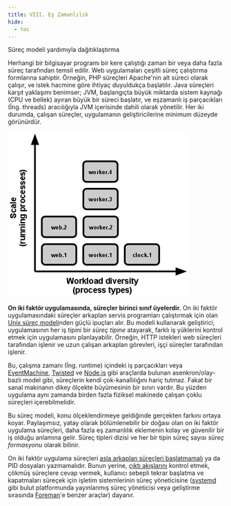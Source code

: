 ```yaml
---
title: VIII. Eş Zamanlılık
hide:
  - toc
---
```

Süreç modeli yardımıyla dağıtıklaştırma

Herhangi bir bilgisayar programı bir kere çalıştığı zaman bir veya daha fazla süreç tarafından temsil edilir. Web uygulamaları çeşitli süreç çalıştırma formlarına sahiptir. Örneğin, PHP süreçleri Apache'nin alt süreci olarak çalışır, ve istek hacmine göre ihtiyaç duyuldukça başlatılır. Java süreçleri karşıt yaklaşımı benimser; JVM, başlangıçta büyük miktarda sistem kaynağı (CPU ve bellek) ayıran büyük bir süreci başlatır, ve eşzamanlı iş parçacıkları (İng. threads) aracılığıyla JVM içerisinde dahili olarak yönetilir. Her iki durumda, çalışan süreçler, uygulamanın geliştiricilerine minimum düzeyde görünürdür.

![Ölçek, çalışan süreçler olarak ifade edilir, iş yükü çeşitliliği ise süreç tipi olarak tanımlanır.](images/process-types.png)

**On iki faktör uygulamasında, süreçler birinci sınıf üyelerdir.** On iki faktör uygulamasındaki süreçler arkaplan servis programları çalıştırmak için olan [Unix süreç modeli](https://adam.herokuapp.com/past/2011/5/9/applying_the_unix_process_model_to_web_apps/)nden güçlü ipuçları alır. Bu modeli kullanarak geliştirici, uygulamasının her iş tipini bir *süreç tipine* atayarak, farklı iş yüklerini kontrol etmek için uygulamasını planlayabilir. Örneğin, HTTP istekleri web süreçleri tarafından işlenir ve uzun çalışan arkaplan görevleri, işçi süreçler tarafından işlenir.

Bu, çalışma zamanı (İng. runtime) içindeki iş parçacıkları veya [EventMachine](https://github.com/eventmachine/eventmachine), [Twisted](http://twistedmatrix.com/trac/) ve [Node.js](http://nodejs.org/) gibi araçlarda bulunan asenkron/olay-bazlı model gibi, süreçlerin kendi çok-kanallılığını hariç tutmaz. Fakat bir sanal makinanın dikey ölçekte büyümesinin bir sınırı vardır. Bu yüzden uygulama aynı zamanda birden fazla fiziksel makinede çalışan çoklu süreçleri içerebilmelidir.

Bu süreç modeli, konu ölçeklendirmeye geldiğinde gerçekten farkını ortaya koyar. Paylaşımsız, yatay olarak bölümlenebilir bir doğası olan on iki faktör uygulama süreçleri, daha fazla eş zamanlılık eklemenin kolay ve güvenilir bir iş olduğu anlamına gelir. Süreç tipleri dizisi ve her bir tipin süreç sayısı *süreç formasyonu* olarak bilinir.

On iki faktör uygulama süreçleri [asla arkaplan süreçleri başlatmamalı](http://dustin.github.com/2010/02/28/running-processes.html) ya da PID dosyaları yazmamalıdır. Bunun yerine, [çıktı akışlarını](./logs.md) kontrol etmek, çökmüş süreçlere cevap vermek, kullanıcı sebepli tekrar başlatma ve kapatmaları süreçek için işletim sistemlerinin süreç yöneticisine ([systemd](https://www.freedesktop.org/wiki/Software/systemd/) gibi bulut platformunda yayınlanmış süreç yöneticisi veya geliştirme sırasında [Foreman](http://blog.daviddollar.org/2011/05/06/introducing-foreman.html)'e benzer araçlar) dayanır.
